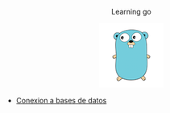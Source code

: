 <div align="center">
    <p>Learning go</p>
    <img src="./golang.png"/>
</div>

- [Conexion a bases de datos](https://go.dev/doc/tutorial/database-access)
